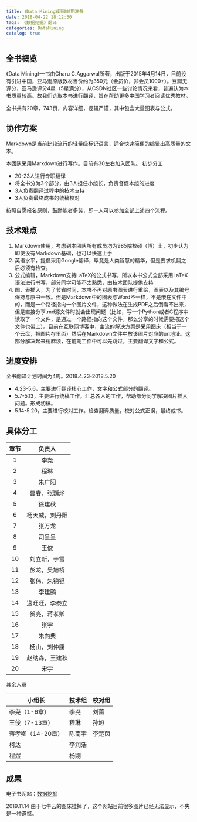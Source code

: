 ```yaml
---
title: 《Data Mining》翻译前期准备
date: 2018-04-22 18:12:30
tags: 《数据挖掘》翻译
categories: DataMining
catalog: true
---
```

## 全书概览
《Data Mining》一书由Charu C.Aggarwal所著，出版于2015年4月14日，目前没有引进中国，亚马逊原版教材售价约为350元（会员价，非会员1000+）。豆瓣无评分，亚马逊评分4星（5星满分），从CSDN社区一些讨论情况来看，普遍认为本书质量较高。故我们选取本书进行翻译，旨在帮助更多中国学习者阅读优秀教材。

全书共有20章，743页，内容详细，逻辑严谨，其中包含大量图表与公式。

## 协作方案
Markdown是当前比较流行的轻量级标记语言，适合快速简便的编辑出高质量的文本。

本团队采用Markdown进行写作。目前有30左右加入团队。
初步分工

* 20-23人进行专职翻译
* 将全书分为3个部分，由3人担任小组长，负责督促本组的进度
* 3人负责翻译过程中的技术支持
* 3人负责最终成书的统稿校对


按照自愿报名原则，鼓励能者多劳，即一人可以参加全部上述四个流程。

## 技术难点
1. Markdown使用，考虑到本团队所有成员均为985院校硕（博）士，初步认为即使没有Markdown基础，也可以快速上手
2. 英语水平，提倡采用Google翻译，毕竟是人类智慧的精华，但是要求机翻之后必须有检查。
3. 公式编辑，Markdown支持LaTeX的公式书写，所以本书公式全部采用LaTeX语法进行书写，部分同学可能不太熟悉，由技术团队提供支持
4. 图、表插入，为了节省时间，本书不再对原书图表进行重绘，图表以及其编号保持与原书一致。但是Markdown中的图表与Word不一样，不是嵌在文件中的，而是一个路径指向一个图片文件，这种做法在生成PDF之后倒看不出来，但是直接分享.md源文件时就会出现问题（比如，写一个Python或者C程序中读取了一个文件，是通过一个路径指向这个文件，那么分享的时候需要把这个文件也带上）。目前在互联网博客中，主流的解决方案是采用图床（相当于一个云盘，把图片存里面）然后在Markdown文件中放该图片对应的url地址。这部分解决起来稍麻烦，在前期工作中可以先跳过，主要翻译文字和公式。

## 进度安排
全书翻译计划时间为4周。2018.4.23-2018.5.20

* 4.23-5.6，主要进行翻译核心工作，文字和公式部分的翻译。
* 5.7-5.13，主要进行统稿工作。汇总各人的工作，帮助部分同学解决图片插入问题。形成初稿。
* 5.14-5.20，主要进行校对工作。检查翻译质量，校对公式正误，最终成书。

## 具体分工

章节|负责人
:---:|:---:
1|李尧
2|程琳
3|朱广阳
4|曹春，张巍烨
5|徐建秋
6|杨天威，刘丹阳
7|张万龙
8|司呈呈
9|王俊
10|刘立新，于雷
11|彭龙，吴旭桥
12|张伟，朱锦锟
13|李建鹏
14|逯旺旺，李泰立
15|贺亮，蒋孝卿
16|张宇
17|朱向典
18|杨山，刘仲康
19|赵纳森，王建秋
20|宋宇

其余人员

小组长|技术组|校对组
---|---|---
李尧（1-6章）|李尧|刘蕾
王俊（7-13章）|程琳|孙旭
蒋孝卿（14-20章）|陈南宇|李楚茵
 |柯达|李润浩
 |程煜|杨刚

 ## 成果

 电子书网站：[数据挖掘](https://dm-trans.github.io/DM-trans/)

 2019.11.14 由于七牛云的图床挂掉了，这个网站目前很多图片已经无法显示，不失是一种遗憾。
